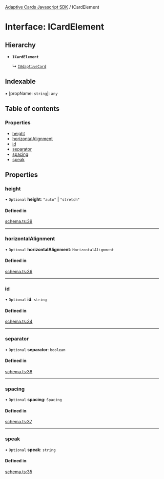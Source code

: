 [Adaptive Cards Javascript SDK](../README.md) / ICardElement

# Interface: ICardElement

## Hierarchy

- **`ICardElement`**

  ↳ [`IAdaptiveCard`](IAdaptiveCard.md)

## Indexable

▪ [propName: `string`]: `any`

## Table of contents

### Properties

- [height](ICardElement.md#height)
- [horizontalAlignment](ICardElement.md#horizontalalignment)
- [id](ICardElement.md#id)
- [separator](ICardElement.md#separator)
- [spacing](ICardElement.md#spacing)
- [speak](ICardElement.md#speak)

## Properties

### height

• `Optional` **height**: ``"auto"`` \| ``"stretch"``

#### Defined in

[schema.ts:39](https://github.com/asseco-see/AdaptiveCards/blob/1f0afdc45/source/nodejs/adaptivecards/src/schema.ts#L39)

___

### horizontalAlignment

• `Optional` **horizontalAlignment**: `HorizontalAlignment`

#### Defined in

[schema.ts:36](https://github.com/asseco-see/AdaptiveCards/blob/1f0afdc45/source/nodejs/adaptivecards/src/schema.ts#L36)

___

### id

• `Optional` **id**: `string`

#### Defined in

[schema.ts:34](https://github.com/asseco-see/AdaptiveCards/blob/1f0afdc45/source/nodejs/adaptivecards/src/schema.ts#L34)

___

### separator

• `Optional` **separator**: `boolean`

#### Defined in

[schema.ts:38](https://github.com/asseco-see/AdaptiveCards/blob/1f0afdc45/source/nodejs/adaptivecards/src/schema.ts#L38)

___

### spacing

• `Optional` **spacing**: `Spacing`

#### Defined in

[schema.ts:37](https://github.com/asseco-see/AdaptiveCards/blob/1f0afdc45/source/nodejs/adaptivecards/src/schema.ts#L37)

___

### speak

• `Optional` **speak**: `string`

#### Defined in

[schema.ts:35](https://github.com/asseco-see/AdaptiveCards/blob/1f0afdc45/source/nodejs/adaptivecards/src/schema.ts#L35)
